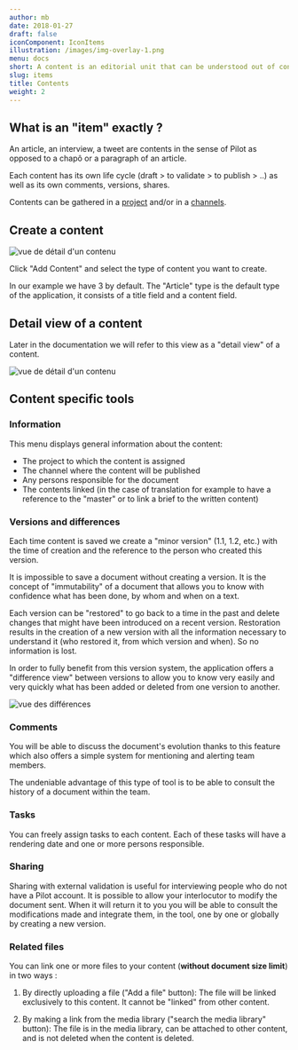 ```yaml
---
author: mb
date: 2018-01-27
draft: false
iconComponent: IconItems
illustration: /images/img-overlay-1.png
menu: docs
short: A content is an editorial unit that can be understood out of context (article, tweet, ..).
slug: items
title: Contents
weight: 2
---
```


## What is an "item" exactly ?

An article, an interview, a tweet are contents in the sense of Pilot as opposed to a chapô or a paragraph of an article.

Each content has its own life cycle (draft > to validate > to publish > ..) as well as its own comments, versions, shares.

Contents can be gathered in a <a href="/resources/projects">project</a> and/or in a <a href="/resources/channels">channels</a>.

## Create a content

![vue de détail d'un contenu](/img/screenshots/additem.png)

Click "Add Content" and select the type of content you want to create.

In our example we have 3 by default. The "Article" type is the default type of the application, it consists of a title field and a content field.

## Detail view of a content

Later in the documentation we will refer to this view as a "detail view" of a content.

![vue de détail d'un contenu](/img/screenshots/item_detail.png)

## Content specific tools

<img style="float:right; margin-left:1em;" src="/img/screenshots/item_detail_menu.png" alt="">

### Information

This menu displays general information about the content:

- The project to which the content is assigned
- The channel where the content will be published
- Any persons responsible for the document
- The contents linked (in the case of translation for example to have a reference to the "master" or to link a brief to the written content)

### Versions and differences

Each time content is saved we create a "minor version" (1.1, 1.2, etc.) with the time of creation and the reference to the person who created this version.

It is impossible to save a document without creating a version. It is the concept of "immutability" of a document that allows you to know with confidence what has been done, by whom and when on a text.

Each version can be "restored" to go back to a time in the past and delete changes that might have been introduced on a recent version. Restoration results in the creation of a new version with all the information necessary to understand it (who restored it, from which version and when). So no information is lost.

In order to fully benefit from this version system, the application offers a "difference view" between versions to allow you to know very easily and very quickly what has been added or deleted from one version to another.

<img src="/img/screenshots/diff.png" alt="vue des différences" />

### Comments

You will be able to discuss the document's evolution thanks to this feature which also offers a simple system for mentioning and alerting team members.

The undeniable advantage of this type of tool is to be able to consult the history of a document within the team.

### Tasks

You can freely assign tasks to each content. Each of these tasks will have a rendering date and one or more persons responsible.

### Sharing

Sharing with external validation is useful for interviewing people who do not have a Pilot account. It is possible to allow your interlocutor to modify the document sent. When it will return it to you you will be able to consult the modifications made and integrate them, in the tool, one by one or globally by creating a new version.

### Related files

You can link one or more files to your content (**without document size limit**) in two ways :

1. By directly uploading a file ("Add a file" button): The file will be linked exclusively to this content. It cannot be "linked" from other content.

2. By making a link from the media library ("search the media library" button): The file is in the media library, can be attached to other content, and is not deleted when the content is deleted.
